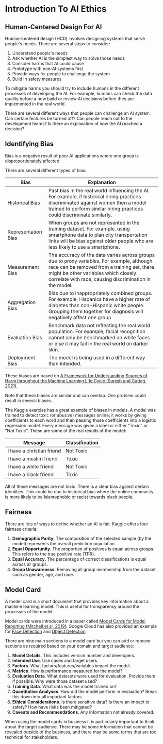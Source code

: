 # Introduction To AI Ethics

## Human-Centered Design For AI

Human-centered design (HCD) involves designing systems that serve people's needs. There are several steps to consider:

1. Understand people's needs
2. Ask whether AI is the simplest way to solve those needs
3. Consider harms that AI could cause
4. Prototype with non-AI systems first
5. Provide ways for people to challenge the system
6. Build in safety measures

To mitigate harms you should try to include humans in the different processes of developing the AI. For example, humans can check the data quality before a new build or review AI decisions before they are implemented in the real world.

There are several different ways that people can challenge an AI system. Can certain features be turned off? Can people reach out to the development teams? Is there an explanation of how the AI reached a decision?

## Identifying Bias

Bias is a negative result of poor AI applications where one group is disproportionately affected.

There are several different types of bias:

|Bias|Explanation|
|---|---|
|Historical Bias|Past bias in the real world influencing the AI. For example, if historical hiring practices discriminated against women then a model trained to perform similar hiring practices could discriminate similarly.|
|Representation Bias|When groups are not represented in the training dataset. For example, using smartphone data to plan city transportation links will be bias against older people who are less likely to use a smartphone.|
|Measurement Bias|The accuracy of the data varies across groups due to proxy variables. For example, although race can be removed from a training set, there might be other variables which closely correlate with race, causing discrimination in the model.|
|Aggregation Bias|Bias due to inappropriately combined groups. For example, Hispanics have a higher rate of diabetes than non-Hispanic white people. Grouping them together for diagnosis will negatively affect one group.|
|Evaluation Bias|Benchmark data not reflecting the real world population. For example, facial recognition cannot only be benchmarked on white faces or else it may fail in the real world on darker skin.|
|Deployment Bias|The model is being used in a different way than intended.|Tools to predict reconviction rates may not be suitable for when handing out original criminal sentences.|

These biases are based on [A Framework for Understanding Sources of Harm throughout the Machine Learning Life Cycle (Suresh and Guttag, 2021)](https://arxiv.org/pdf/1901.10002.pdf).

Note that these biases are similar and can overlap. One problem could result in several biases.

The Kaggle exercise has a great example of biases in models. A model was trained to detect toxic (or abusive) messages online; it works by giving coefficients to each word and then passing those coefficients into a logistic regression model. Every message was given a label or either "Toxic" or "Not Toxic". These are some of the real results of the model:

|Message|Classification|
|---|---|
|I have a christian friend|Not Toxic|
|I have a muslim friend|Toxic|
|I have a white friend|Not Toxic|
|I have a black friend|Toxic|

All of those messages are not toxic. There is a clear bias against certain identities. This could be due to historical bias where the online community is more likely to be Islamophobic or racist towards black people.

## Fairness

There are lots of ways to define whether an AI is fair. Kaggle offers four fairness criteria:

1. **Demographic Parity**. The composition of the selected sample (by the model) represents the overall prediction population.
2. **Equal Opportunity**. The proportion of positives is equal across groups. This refers to the true positive rate (TPR).
3. **Equal Accuracy**. The percentage of correct classifications is equal across all groups.
4. **Group Unawareness**. Removing all group membership from the dataset such as gender, age, and race.

## Model Card

A model card is a short document that provides key information about a machine learning model. This is useful for transparency around the processes of the model.

Model cards were introduced in a paper called [Model Cards for Model Reporting (Mitchell et al, 2019)](https://arxiv.org/abs/1810.03993). Google Cloud has also provided an example for [Face Detection](https://modelcards.withgoogle.com/face-detection) and [Object Detection](https://modelcards.withgoogle.com/object-detection).

There are nine main sections to a model card but you can add or remove sections as required based on your domain and target audience:

1. **Model Details**. This includes version number and developers.
2. **Intended Use**. Use cases and target users.
3. **Factors**. What factors/features/variables impact the model.
4. **Metrics**. How is performance measured for the model?
5. **Evaluation Data**. What datasets were used for evaluation. Provide them if possible. Why were those dataset used?
6. **Training Data**. What data was the model trained on?
7. **Quantitative Analyses**. How did the model perform in evaluation? Break this down into all important factors.
8. **Ethical Considerations**. Is there sensitive data? Is there an impact to safety? How have risks been mitigated?
9. **Caveats and Recommendations**. Any information not already covered.

When using the model cards in business it is particularly important to think about the target audience. There may be some information that cannot be revealed outside of the business, and there may be some terms that are too technical for stakeholders.